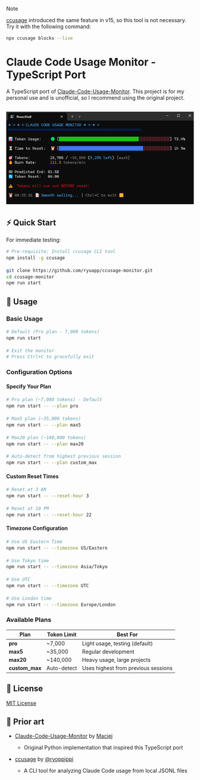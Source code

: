 > [!NOTE]
> [ccusage](https://ccusage.ryoppippi.com/) introduced the same feature in v15, so this tool is not necessary.  
> Try it with the following command:
> ```sh
> npx ccusage blocks --live
> ```


# Claude Code Usage Monitor - TypeScript Port

A TypeScript port of
[Claude-Code-Usage-Monitor](https://github.com/Maciek-roboblog/Claude-Code-Usage-Monitor).
This project is for my personal use and is unofficial, so I recommend using the
original project.

## ![Claude Token Monitor Screenshot](doc/sc.png)

## ⚡ Quick Start

For immediate testing:

```sh
# Pre-requisite: Install ccusage CLI tool
npm install -g ccusage

git clone https://github.com/ryuapp/ccusage-monitor.git
cd ccusage-monitor
npm run start
```

## 📖 Usage

### Basic Usage

```sh
# Default (Pro plan - 7,000 tokens)
npm run start

# Exit the monitor
# Press Ctrl+C to gracefully exit
```

### Configuration Options

#### Specify Your Plan

```sh
# Pro plan (~7,000 tokens) - Default
npm run start -- --plan pro

# Max5 plan (~35,000 tokens)
npm run start -- --plan max5

# Max20 plan (~140,000 tokens)
npm run start -- --plan max20

# Auto-detect from highest previous session
npm run start -- --plan custom_max
```

#### Custom Reset Times

```sh
# Reset at 3 AM
npm run start -- --reset-hour 3

# Reset at 10 PM
npm run start -- --reset-hour 22
```

#### Timezone Configuration

```sh
# Use US Eastern Time
npm run start -- --timezone US/Eastern

# Use Tokyo time
npm run start -- --timezone Asia/Tokyo

# Use UTC
npm run start -- --timezone UTC

# Use London time
npm run start -- --timezone Europe/London
```

### Available Plans

| Plan           | Token Limit | Best For                            |
| -------------- | ----------- | ----------------------------------- |
| **pro**        | ~7,000      | Light usage, testing (default)      |
| **max5**       | ~35,000     | Regular development                 |
| **max20**      | ~140,000    | Heavy usage, large projects         |
| **custom_max** | Auto-detect | Uses highest from previous sessions |

## 📝 License

[MIT License](LICENSE)

## 🙏 Prior art

- [Claude-Code-Usage-Monitor](https://github.com/Maciek-roboblog/Claude-Code-Usage-Monitor)
  by [Maciej](https://github.com/Maciek-roboblog)
  - Original Python implementation that inspired this TypeScript port

- [ccusage](https://github.com/ryoppippi/ccusage) by
  [@ryoppippi](https://github.com/ryoppippi)
  - A CLI tool for analyzing Claude Code usage from local JSONL files

